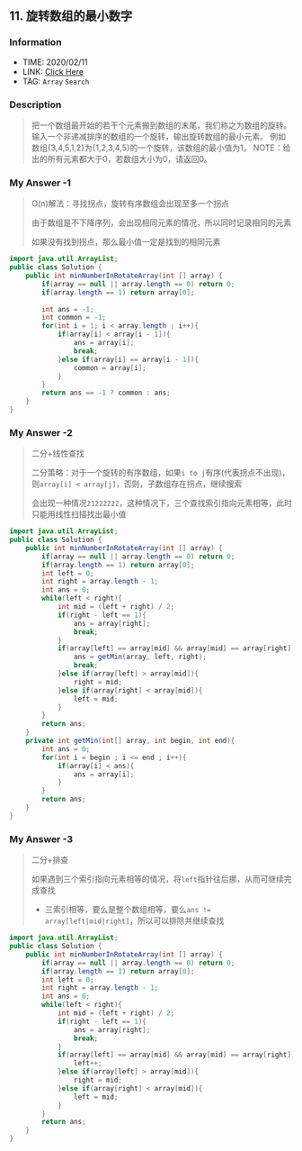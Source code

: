 ## 11. 旋转数组的最小数字

### Information

* TIME: 2020/02/11
* LINK: [Click Here](https://www.nowcoder.com/practice/9f3231a991af4f55b95579b44b7a01ba?tpId=13&tqId=11159&tPage=1&rp=1&ru=%2Fta%2Fcoding-interviews&qru=%2Fta%2Fcoding-interviews%2Fquestion-ranking)
* TAG: `Array` `Search`

### Description

> 把一个数组最开始的若干个元素搬到数组的末尾，我们称之为数组的旋转。
> 输入一个非递减排序的数组的一个旋转，输出旋转数组的最小元素。
> 例如数组{3,4,5,1,2}为{1,2,3,4,5}的一个旋转，该数组的最小值为1。
> NOTE：给出的所有元素都大于0，若数组大小为0，请返回0。

### My Answer -1

> O(n)解法：寻找拐点，旋转有序数组会出现至多一个拐点
>
> 由于数组是不下降序列，会出现相同元素的情况，所以同时记录相同的元素
>
> 如果没有找到拐点，那么最小值一定是找到的相同元素

```java
import java.util.ArrayList;
public class Solution {
    public int minNumberInRotateArray(int [] array) {
        if(array == null || array.length == 0) return 0;
        if(array.length == 1) return array[0];
        
        int ans = -1;
        int common = -1;
        for(int i = 1; i < array.length ; i++){
            if(array[i] < array[i - 1]){
                ans = array[i];
                break;
            }else if(array[i] == array[i - 1]){
                common = array[i];
            }
        }
        return ans == -1 ? common : ans;
    }
}
```

### My Answer -2

> 二分+线性查找
>
> 二分策略：对于一个旋转的有序数组，如果`i to j`有序(代表拐点不出现)，则`array[i] < array[j]`，否则，子数组存在拐点，继续搜索
>
> 会出现一种情况`21222222`，这种情况下，三个查找索引指向元素相等，此时只能用线性扫描找出最小值

```java
import java.util.ArrayList;
public class Solution {
    public int minNumberInRotateArray(int [] array) {
        if(array == null || array.length == 0) return 0;
        if(array.length == 1) return array[0];
        int left = 0;
        int right = array.length - 1;
        int ans = 0;
        while(left < right){
            int mid = (left + right) / 2;
            if(right - left == 1){
                ans = array[right];
                break;
            }
            if(array[left] == array[mid] && array[mid] == array[right]){
                ans = getMin(array, left, right);
                break;
            }else if(array[left] > array[mid]){
                right = mid;
            }else if(array[right] < array[mid]){
                left = mid;
            }
        }
        return ans;
    }
    private int getMin(int[] array, int begin, int end){
        int ans = 0;
        for(int i = begin ; i <= end ; i++){
            if(array[i] < ans){
                ans = array[i];
            }
        }
        return ans;
    }
}
```

### My Answer -3

>二分+排查
>
>如果遇到三个索引指向元素相等的情况，将`left`指针往后挪，从而可继续完成查找
>
>* 三索引相等，要么是整个数组相等，要么`ans != array[left|mid|right]`，所以可以排除并继续查找

```java
import java.util.ArrayList;
public class Solution {
    public int minNumberInRotateArray(int [] array) {
        if(array == null || array.length == 0) return 0;
        if(array.length == 1) return array[0];
        int left = 0;
        int right = array.length - 1;
        int ans = 0;
        while(left < right){
            int mid = (left + right) / 2;
            if(right - left == 1){
                ans = array[right];
                break;
            }
            if(array[left] == array[mid] && array[mid] == array[right]){
                left++;
            }else if(array[left] > array[mid]){
                right = mid;
            }else if(array[right] < array[mid]){
                left = mid;
            }
        }
        return ans;
    }
}
```

